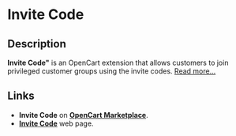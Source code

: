# Invite Code

## Description
**Invite Code"** is an OpenCart extension that allows customers to join privileged customer groups using the invite codes.
[Read more...](./module/README.md)

## Links
* **Invite Code** on [**OpenCart Marketplace**](https://www.opencart.com/index.php?route=marketplace/extension/info&extension_id=42632).
* [**Invite Code**](https://www.ocmod.space/invite-code) web page.
